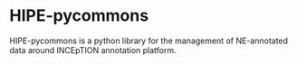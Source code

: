 # HIPE-pycommons
HIPE-pycommons is a python library for the management of NE-annotated data around INCEpTION annotation platform.
